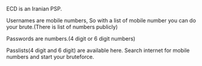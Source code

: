 ECD is an Iranian PSP.

Usernames are mobile numbers, So with a list of mobile number you can do your brute.(There is list of numbers publicly)

Passwords are numbers.(4 digit or 6 digit numbers)

Passlists(4 digit and 6 digit) are available here. Search internet for mobile numbers and start your bruteforce.

